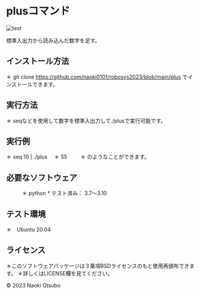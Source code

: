 # plusコマンド

![test](https://github.com/naoki0101/robosys2023/actions/workflows/test.yml/badge.svg)

 標準入出力から読み込んだ数字を足す。

## インストール方法
＊ git clone https://github.com/naoki0101/robosys2023/blob/main/plus でインストールできます。

## 実行方法
＊ seqなどを使用して数字を標準入出力して./plusで実行可能です。

## 実行例
＊ seq 10 | ./plus
　＊ 55 
　　 ＊ のようなことができます。

## 必要なソフトウェア
　　　＊ python
                * テスト済み： 3.7～3.10

## テスト環境
＊　Ubuntu 20.04


## ライセンス
＊このソフトウェアパッケージは３乗項BSDライセンスのもと使用再頒布できます。
 ＊詳しくはLICENSE欄を見てください。

© 2023 Naoki Otsubo
